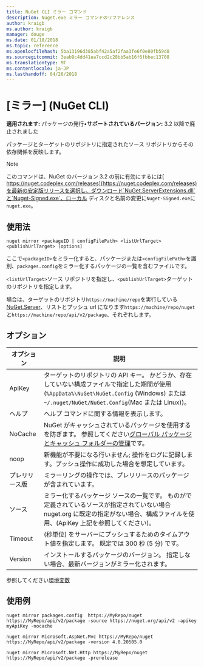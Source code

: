 ```yaml
---
title: NuGet CLI ミラー コマンド
description: Nuget.exe ミラー コマンドのリファレンス
author: kraigb
ms.author: kraigb
manager: douge
ms.date: 01/18/2018
ms.topic: reference
ms.openlocfilehash: 5ba13196d385abf42a5af2faa3fe6f0e80fb59d8
ms.sourcegitcommit: 3eab9c4dd41ea7ccd2c28bb5ab16f6fbbec13708
ms.translationtype: MT
ms.contentlocale: ja-JP
ms.lasthandoff: 04/26/2018
---
```

# <a name="mirror-command-nuget-cli"></a>[ミラー] (NuGet CLI)

**適用されます:** パッケージの発行&bullet;**サポートされているバージョン:** 3.2 以降で廃止されました

パッケージとターゲットのリポジトリに指定されたソース リポジトリからその依存関係を反映します。

> [!NOTE]
> このコマンドは、NuGet のバージョン 3.2 の前に有効にするには[ https://nuget.codeplex.com/releases](https://nuget.codeplex.com/releases)を最新の安定版リリースを選択し、ダウンロード`NuGet.ServerExtensions.dll`と`Nuget-Signed.exe`、ローカル ディスクと名前の変更に`Nuget-Signed.exe`に`nuget.exe`。

## <a name="usage"></a>使用法

```cli
nuget mirror <packageID | configFilePath> <listUrlTarget> <publishUrlTarget> [options]
```

ここで`<packageID>`をミラー化すると、パッケージまたは`<configFilePath>`を識別、`packages.config`をミラー化するパッケージの一覧を含むファイルです。

`<listUrlTarget>`ソース リポジトリを指定し、`<publishUrlTarget>`ターゲットのリポジトリを指定します。

場合は、ターゲットのリポジトリ`https://machine/repo`を実行している[NuGet.Server](../hosting-packages/nuget-server.md)、リストとプッシュ url になります`https://machine/repo/nuget`と`https://machine/repo/api/v2/package`、それぞれします。

## <a name="options"></a>オプション

| オプション | 説明 |
| --- | --- |
| ApiKey | ターゲットのリポジトリの API キー。 かどうか、存在していない構成ファイルで指定した期間が使用 (`%AppData%\NuGet\NuGet.Config` (Windows) または`~/.nuget/NuGet/NuGet.Config`(Mac または Linux))。 |
| ヘルプ | ヘルプ コマンドに関する情報を表示します。 |
| NoCache | NuGet がキャッシュされているパッケージを使用するを防ぎます。 参照してください[グローバル パッケージとキャッシュ フォルダーの管理](../consume-packages/managing-the-global-packages-and-cache-folders.md)です。 |
| noop | 新機能が不要になる行いません; 操作をログに記録します。プッシュ操作に成功した場合を想定しています。 |
| プレリリース版 | ミラーリングの操作では、プレリリースのパッケージが含まれています。 |
| ソース | ミラー化するパッケージ ソースの一覧です。 ものがで定義されているソースが指定されていない場合 nuget.org に既定の指定がない場合、構成ファイルを使用、(ApiKey 上記を参照してください)。 |
| Timeout | (秒単位) をサーバーにプッシュするためのタイムアウト値を指定します。 既定では 300 秒 (5 分) です。 |
| Version | インストールするパッケージのバージョン。 指定しない場合、最新バージョンがミラー化されます。 |

参照してください[環境変数](cli-ref-environment-variables.md)

## <a name="examples"></a>使用例

```cli
nuget mirror packages.config  https://MyRepo/nuget https://MyRepo/api/v2/package -source https://nuget.org/api/v2 -apikey myApiKey -nocache

nuget mirror Microsoft.AspNet.Mvc https://MyRepo/nuget https://MyRepo/api/v2/package -version 4.0.20505.0

nuget mirror Microsoft.Net.Http https://MyRepo/nuget https://MyRepo/api/v2/package -prerelease
```
